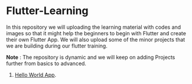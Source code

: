 # Flutter-Learning

In this repository we will uploading the learning material with codes and images so that it might help the beginners to begin with Flutter and create their own Flutter App. We will also upload some of the minor projects that we are building during our flutter training.

<b>Note</b> : The repository is dynamic and we will keep on adding Projects further from basics to advanced.

1. <a href = "https://github.com/deepika-jangid/Flutter-Learning/tree/master/Hello%20World">Hello World App</a>.

